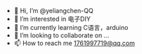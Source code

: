 - 👋 Hi, I’m @yeliangchen-QQ
- 👀 I’m interested in 电子DIY
- 🌱 I’m currently learning C语言，arduino
- 💞️ I’m looking to collaborate on ...
- 📫 How to reach me 1761997719@qq.com

<!---
yeliangchen-QQ/yeliangchen-QQ is a ✨ special ✨ repository because its `README.md` (this file) appears on your GitHub profile.
You can click the Preview link to take a look at your changes.
--->

